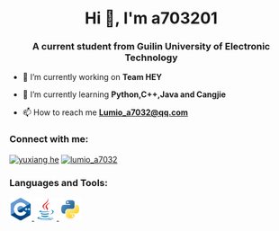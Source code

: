 <h1 align="center">Hi 👋, I'm a703201</h1>
<h3 align="center">A current student from Guilin University of Electronic Technology</h3>

- 🔭 I’m currently working on **Team HEY**

- 🌱 I’m currently learning **Python,C++,Java and Cangjie**

- 📫 How to reach me **Lumio_a7032@qq.com**

<h3 align="left">Connect with me:</h3>
<p align="left">
<a href="https://linkedin.com/in/yuxiang he" target="blank"><img align="center" src="https://raw.githubusercontent.com/a703201/github-profile-readme-generator/master/src/images/icons/Social/linked-in-alt.svg" alt="yuxiang he" height="30" width="40" /></a>
<a href="https://www.leetcode.com/lumio_a7032" target="blank"><img align="center" src="https://raw.githubusercontent.com/rahuldkjain/github-profile-readme-generator/master/src/images/icons/Social/leet-code.svg" alt="lumio_a7032" height="30" width="40" /></a>
</p>

<h3 align="left">Languages and Tools:</h3>
<p align="left"> <a href="https://www.w3schools.com/cpp/" target="_blank" rel="noreferrer"> <img src="https://raw.githubusercontent.com/devicons/devicon/master/icons/cplusplus/cplusplus-original.svg" alt="cplusplus" width="40" height="40"/> </a> <a href="https://www.java.com" target="_blank" rel="noreferrer"> <img src="https://raw.githubusercontent.com/devicons/devicon/master/icons/java/java-original.svg" alt="java" width="40" height="40"/> </a> <a href="https://www.python.org" target="_blank" rel="noreferrer"> <img src="https://raw.githubusercontent.com/devicons/devicon/master/icons/python/python-original.svg" alt="python" width="40" height="40"/> </a> </p>
